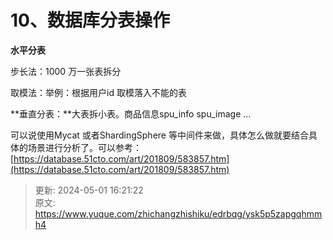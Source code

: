 # 10、数据库分表操作

**水平分表**

步长法：1000 万一张表拆分



取模法：举例：根据用户id 取模落入不能的表

**垂直分表：**大表拆小表。商品信息spu_info spu_image ...

可以说使用Mycat 或者ShardingSphere 等中间件来做，具体怎么做就要结合具体的场景进行分析了。可以参考：[https://database.51cto.com/art/201809/583857.htm](https://database.51cto.com/art/201809/583857.htm)



> 更新: 2024-05-01 16:21:22  
> 原文: <https://www.yuque.com/zhichangzhishiku/edrbqg/ysk5p5zapgqhmmh4>